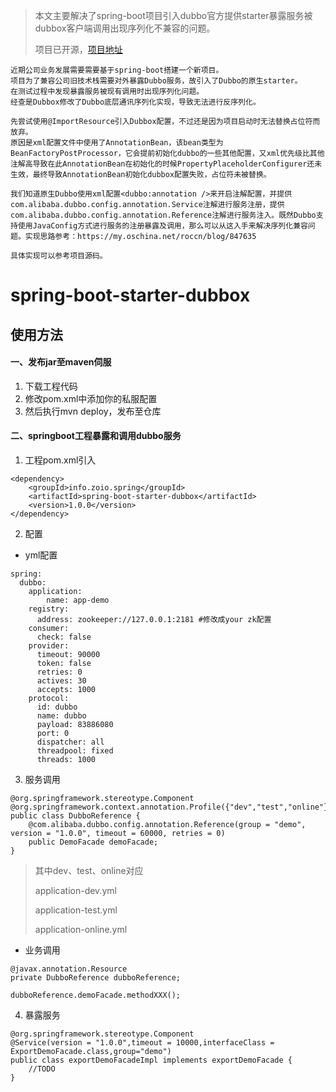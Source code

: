 
> 本文主要解决了spring-boot项目引入dubbo官方提供starter暴露服务被dubbox客户端调用出现序列化不兼容的问题。
>
> 项目已开源，[项目地址](https://github.com/humyna/spring-boot-starter-dubbox)

```
近期公司业务发展需要需要基于spring-boot搭建一个新项目。
项目为了兼容公司旧技术栈需要对外暴露Dubbo服务，故引入了Dubbo的原生starter。
在测试过程中发现暴露服务被现有调用时出现序列化问题。
经查是Dubbox修改了Dubbo底层通讯序列化实现，导致无法进行反序列化。

先尝试使用@ImportResource引入Dubbox配置，不过还是因为项目启动时无法替换占位符而放弃。
原因是xml配置文件中使用了AnnotationBean，该bean类型为BeanFactoryPostProcessor，它会提前初始化dubbo的一些其他配置，又xml优先级比其他注解高导致在此AnnotationBean在初始化的时候PropertyPlaceholderConfigurer还未生效，最终导致AnnotationBean初始化dubbox配置失败，占位符未被替换。

我们知道原生Dubbo使用xml配置<dubbo:annotation />来开启注解配置，并提供com.alibaba.dubbo.config.annotation.Service注解进行服务注册，提供com.alibaba.dubbo.config.annotation.Reference注解进行服务注入。既然Dubbo支持使用JavaConfig方式进行服务的注册暴露及调用，那么可以从这入手来解决序列化兼容问题。实现思路参考：https://my.oschina.net/roccn/blog/847635

具体实现可以参考项目源码。
```

# spring-boot-starter-dubbox
## 使用方法

#### 一、发布jar至maven伺服
1. 下载工程代码
2. 修改pom.xml中添加你的私服配置
3. 然后执行mvn deploy，发布至仓库

#### 二、springboot工程暴露和调用dubbo服务
1. 工程pom.xml引入

```
<dependency>
	<groupId>info.zoio.spring</groupId>
	<artifactId>spring-boot-starter-dubbox</artifactId>
	<version>1.0.0</version>
</dependency>
```

2. 配置
* yml配置

```
spring:
  dubbo:
    application:
        name: app-demo
    registry:
      address: zookeeper://127.0.0.1:2181 #修改成your zk配置
    consumer:
      check: false
    provider:
      timeout: 90000
      token: false
      retries: 0
      actives: 30
      accepts: 1000
    protocol:
      id: dubbo
      name: dubbo
      payload: 83886080
      port: 0
      dispatcher: all
      threadpool: fixed
      threads: 1000
```

3. 服务调用
```
@org.springframework.stereotype.Component
@org.springframework.context.annotation.Profile({"dev","test","online"})
public class DubboReference {
	@com.alibaba.dubbo.config.annotation.Reference(group = "demo", version = "1.0.0", timeout = 60000, retries = 0)
	public DemoFacade demoFacade;
}
```

> 其中dev、test、online对应
>
> application-dev.yml
>
> application-test.yml
>
> application-online.yml

* 业务调用

```
@javax.annotation.Resource
private DubboReference dubboReference;

dubboReference.demoFacade.methodXXX();
```
4. 暴露服务

```
@org.springframework.stereotype.Component
@Service(version = "1.0.0",timeout = 10000,interfaceClass = ExportDemoFacade.class,group="demo")
public class exportDemoFacadeImpl implements exportDemoFacade {
	//TODO
}
```
